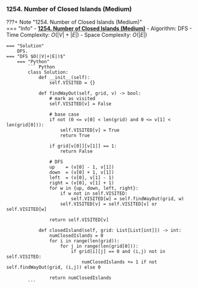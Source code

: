 ### 1254. Number of Closed Islands (Medium)
???+ Note "1254. Number of Closed Islands (Medium)"    
    === "Info"
        - **<a href="https://leetcode-cn.com/problems/number-of-closed-islands/" target="_blank">1254. Number of Closed Islands (Medium)</a>**
        - Algorithm: DFS
        - Time Complexity: $O(|V| + |E|)$
        - Space Complexity: $O(|E|)$

    === "Solution"
        DFS.
    === "DFS $O(|V|+|E|)$"
        === "Python"
            ``` Python
            class Solution:
                def __init__(self):
                    self.VISITED = {}

                def findWayOut(self, grid, v) -> bool:        
                    # mark as visited
                    self.VISITED[v] = False

                    # base case
                    if not (0 <= v[0] < len(grid) and 0 <= v[1] < len(grid[0])):
                        self.VISITED[v] = True
                        return True
                        
                    if grid[v[0]][v[1]] == 1:
                        return False

                    # DFS
                    up    = (v[0] - 1, v[1])
                    down  = (v[0] + 1, v[1])
                    left  = (v[0], v[1] - 1)
                    right = (v[0], v[1] + 1)
                    for w in {up, down, left, right}:
                        if w not in self.VISITED:
                            self.VISITED[w] = self.findWayOut(grid, w)
                        self.VISITED[v] = self.VISITED[v] or self.VISITED[w]

                    return self.VISITED[v]

                def closedIsland(self, grid: List[List[int]]) -> int:
                    numClosedIslands = 0
                    for i in range(len(grid)):
                        for j in range(len(grid[0])):
                            if grid[i][j] == 0 and (i,j) not in self.VISITED:
                                numClosedIslands += 1 if not self.findWayOut(grid, (i,j)) else 0
                                
                    return numClosedIslands
            ```